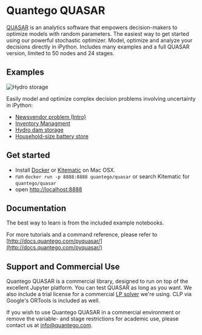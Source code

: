 # Quantego QUASAR

[QUASAR](http://static.quantego.com/QUASAR.pdf) is an analytics software that empowers decision-makers to optimize models with random parameters. The easiest way to get started using our powerful stochastic optimizer. Model, optimize and analyze your decisions directly in iPython. Includes many examples and a full QUASAR version, limited to 50 nodes and 24 stages.

## Examples

![Hydro storage](http://static.quantego.com/example-hydro.png)

Easily model and optimize complex decision problems involving uncertainty in iPython:

- [Newsvendor problem (Intro)](https://github.com/quantego/quasar-samples/blob/master/Newsvendor.ipynb)
- [Inventory Managment](https://github.com/quantego/quasar-samples/blob/master/AggregatePlanning.ipynb)
- [Hydro dam storage](https://github.com/quantego/quasar-samples/blob/master/SimplyHydroExample.ipynb)
- [Household-size battery store](https://github.com/quantego/quasar-samples/blob/master/BatteryStorage.ipynb)

## Get started

- Install [Docker](https://docs.docker.com/installation/#installation) or [Kitematic](http://www.kitematic.com) on Mac OSX.
- run `docker run -p 8888:8888 quantego/quasar` or search Kitematic for `quantego/quasar`
- open [http://localhost:8888](http://localhost:8888)

## Documentation

The best way to learn is from the included example notebooks.

For more tutorials and a command reference, please refer to [http://docs.quantego.com/pyquasar/](http://docs.quantego.com/pyquasar/)

## Support and Commercial Use

Quantego QUASAR is a commercial library, designed to run on top of the excellent Jupyter platform. You can test QUASAR as long as you want. We also include a trial license for a commercial [LP solver](http://www.sulumoptimization.com) we're using. CLP via Google's ORTools is included as well.

If you wish to use Quantego QUASAR in a commercial environment or remove the variable- and stage restrictions for academic use, please contact us at [info@quantego.com](mailto:info@quantego).
